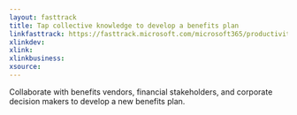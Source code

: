 ```yaml
---
layout: fasttrack
title: Tap collective knowledge to develop a benefits plan
linkfasttrack: https://fasttrack.microsoft.com/microsoft365/productivitylibrary/Tap-collective-knowledge-to-develop-a-benefits-plan 
xlinkdev: 
xlink: 
xlinkbusiness: 
xsource: 
---
```

Collaborate with benefits vendors, financial stakeholders, and corporate decision makers to develop a new benefits plan.